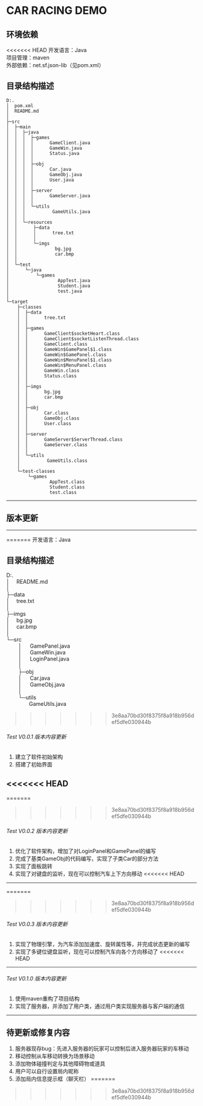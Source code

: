 CAR RACING DEMO
============================

## 环境依赖
<<<<<<< HEAD
开发语言：Java\
项目管理：maven\
外部依赖：net.sf.json-lib（见pom.xml）

## 目录结构描述
    D:.
    │  pom.xml
    │  README.md
    │      
    ├─src
    │  ├─main
    │  │  ├─java
    │  │  │  ├─games
    │  │  │  │      GameClient.java
    │  │  │  │      GameWin.java
    │  │  │  │      Status.java
    │  │  │  │      
    │  │  │  ├─obj
    │  │  │  │      Car.java
    │  │  │  │      GameObj.java
    │  │  │  │      User.java
    │  │  │  │      
    │  │  │  ├─server
    │  │  │  │      GameServer.java
    │  │  │  │      
    │  │  │  └─utils
    │  │  │          GameUtils.java
    │  │  │          
    │  │  └─resources
    │  │      ├─data
    │  │      │      tree.txt
    │  │      │      
    │  │      └─imgs
    │  │              bg.jpg
    │  │              car.bmp
    │  │              
    │  └─test
    │      └─java
    │          └─games
    │                  AppTest.java
    │                  Student.java
    │                  test.java
    │                  
    └─target
        ├─classes
        │  ├─data
        │  │      tree.txt
        │  │      
        │  ├─games
        │  │      GameClient$socketHeart.class
        │  │      GameClient$socketListenThread.class
        │  │      GameClient.class
        │  │      GameWin$GamePanel$1.class
        │  │      GameWin$GamePanel.class
        │  │      GameWin$MenuPanel$1.class
        │  │      GameWin$MenuPanel.class
        │  │      GameWin.class
        │  │      Status.class
        │  │      
        │  ├─imgs
        │  │      bg.jpg
        │  │      car.bmp
        │  │      
        │  ├─obj
        │  │      Car.class
        │  │      GameObj.class
        │  │      User.class
        │  │      
        │  ├─server
        │  │      GameServer$ServerThread.class
        │  │      GameServer.class
        │  │      
        │  └─utils
        │          GameUtils.class
        │          
        └─test-classes
            └─games
                    AppTest.class
                    Student.class
                    test.class
---

## 版本更新
---
=======
开发语言：Java

## 目录结构描述
D:.\
│&emsp;  README.md\
│  \
├─data\
│&emsp;  tree.txt\
│      \
├─imgs\
│&emsp;  bg.jpg\
│&emsp;  car.bmp\
│      \
└─src\
&emsp;&emsp;  │ &emsp; GamePanel.java\
&emsp;&emsp;  │ &emsp; GameWin.java\
&emsp;&emsp;  │ &emsp; LoginPanel.java\
&emsp;&emsp;    │  \
&emsp;&emsp;    ├─obj\
&emsp;&emsp;    │ &emsp;     Car.java\
&emsp;&emsp;    │ &emsp;     GameObj.java\
&emsp;&emsp;    │      \
&emsp;&emsp;    └─utils\
&emsp;&emsp;&emsp;&emsp;           GameUtils.java
>>>>>>> 3e8aa70bd30f8375f8a918b956def5dfe030944b

###### $Test\ V0.0.1\ 版本内容更新$
1. 建立了软件初始架构
2. 搭建了初始界面

<<<<<<< HEAD
---

=======
>>>>>>> 3e8aa70bd30f8375f8a918b956def5dfe030944b
###### $Test\ V0.0.2\ 版本内容更新$
1. 优化了软件架构，增加了对LoginPanel和GamePanel的编写
2. 完成了基类GameObj的代码编写，实现了子类Car的部分方法
3. 实现了面板跳转
4. 实现了对键盘的监听，现在可以控制汽车上下方向移动
<<<<<<< HEAD
   
---
=======
>>>>>>> 3e8aa70bd30f8375f8a918b956def5dfe030944b

###### $Test\ V0.0.3\ 版本内容更新$
1. 实现了物理引擎，为汽车添加加速度、旋转属性等，并完成状态更新的编写
2. 实现了多键位键盘监听，现在可以控制汽车向各个方向移动了
<<<<<<< HEAD
   
---

###### $Test\ V0.1.0\ 版本内容更新$
1. 使用maven重构了项目结构
2. 实现了服务器，并添加了用户类，通过用户类实现服务器与客户端的通信
   
---

## 待更新或修复内容
1. 服务器现存bug：先进入服务器的玩家可以控制后进入服务器玩家的车移动
2. 移动控制从车移动转换为场景移动
3. 添加物体碰撞判定与其他障碍物或道具
4. 用户可以自行设置局内昵称
5. 添加局内信息提示框（聊天栏）
=======
>>>>>>> 3e8aa70bd30f8375f8a918b956def5dfe030944b
